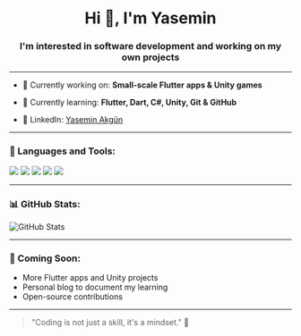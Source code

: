 <h1 align="center">Hi 👋, I'm Yasemin</h1>
<h3 align="center">I'm interested in software development and working on my own projects</h3>

---

- 🔭 Currently working on: **Small-scale Flutter apps & Unity games**

- 🌱 Currently learning: **Flutter, Dart, C#, Unity, Git & GitHub**

- 🔗 LinkedIn: [Yasemin Akgün](https://www.linkedin.com/in/yasemin-akg%C3%BCn-1ba31b221/)

---

### 🚀 Languages and Tools:
<p align="left">
  <img src="https://img.shields.io/badge/Dart-0175C2?style=for-the-badge&logo=dart&logoColor=white"/>
  <img src="https://img.shields.io/badge/Flutter-02569B?style=for-the-badge&logo=flutter&logoColor=white"/>
  <img src="https://img.shields.io/badge/Unity-100000?style=for-the-badge&logo=unity&logoColor=white"/>
  <img src="https://img.shields.io/badge/Git-F05032?style=for-the-badge&logo=git&logoColor=white"/>
  <img src="https://img.shields.io/badge/GitHub-121013?style=for-the-badge&logo=github&logoColor=white"/>
</p>

---

### 📊 GitHub Stats:
![GitHub Stats](https://github-readme-stats.vercel.app/api?username=ysmnqkgn&show_icons=true&theme=radical)

---

### 🌱 Coming Soon:
- More Flutter apps and Unity projects
- Personal blog to document my learning
- Open-source contributions

---

> "Coding is not just a skill, it's a mindset." 🧠
